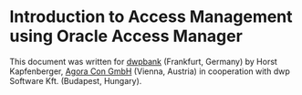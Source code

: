 # Introduction to Access Management using Oracle Access Manager

This document was written for [dwpbank](http://dwpbank.de) (Frankfurt, Germany)
by Horst Kapfenberger, [Agora Con GmbH](https://agoracon.at) (Vienna, Austria)
in cooperation with dwp Software Kft. (Budapest, Hungary).
